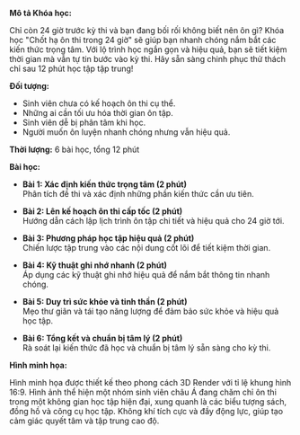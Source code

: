 **Mô tả Khóa học:**

Chỉ còn 24 giờ trước kỳ thi và bạn đang bối rối không biết nên ôn gì? Khóa học "Chốt hạ ôn thi trong 24 giờ" sẽ giúp bạn nhanh chóng nắm bắt các kiến thức trọng tâm. Với lộ trình học ngắn gọn và hiệu quả, bạn sẽ tiết kiệm thời gian mà vẫn tự tin bước vào kỳ thi. Hãy sẵn sàng chinh phục thử thách chỉ sau 12 phút học tập tập trung!

**Đối tượng:**

- Sinh viên chưa có kế hoạch ôn thi cụ thể.
- Những ai cần tối ưu hóa thời gian ôn tập.
- Sinh viên dễ bị phân tâm khi học.
- Người muốn ôn luyện nhanh chóng nhưng vẫn hiệu quả.

**Thời lượng:** 6 bài học, tổng 12 phút

**Bài học:**

- **Bài 1: Xác định kiến thức trọng tâm (2 phút)**  
  Phân tích đề thi và xác định những phần kiến thức cần ưu tiên.

- **Bài 2: Lên kế hoạch ôn thi cấp tốc (2 phút)**  
  Hướng dẫn cách lập lịch trình ôn tập chi tiết và hiệu quả cho 24 giờ tới.

- **Bài 3: Phương pháp học tập hiệu quả (2 phút)**  
  Chiến lược tập trung vào các nội dung cốt lõi để tiết kiệm thời gian.

- **Bài 4: Kỹ thuật ghi nhớ nhanh (2 phút)**  
  Áp dụng các kỹ thuật ghi nhớ hiệu quả để nắm bắt thông tin nhanh chóng.

- **Bài 5: Duy trì sức khỏe và tinh thần (2 phút)**  
  Mẹo thư giãn và tái tạo năng lượng để đảm bảo sức khỏe và hiệu quả học tập.

- **Bài 6: Tổng kết và chuẩn bị tâm lý (2 phút)**  
  Rà soát lại kiến thức đã học và chuẩn bị tâm lý sẵn sàng cho kỳ thi.

**Hình minh họa:**

Hình minh họa được thiết kế theo phong cách 3D Render với tỉ lệ khung hình 16:9. Hình ảnh thể hiện một nhóm sinh viên châu Á đang chăm chỉ ôn thi trong một không gian học tập hiện đại, xung quanh là các biểu tượng sách, đồng hồ và công cụ học tập. Không khí tích cực và đầy động lực, giúp tạo cảm giác quyết tâm và tập trung cao độ.